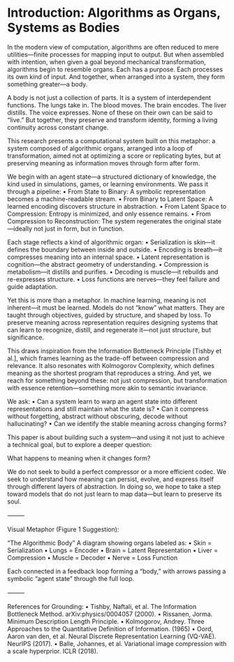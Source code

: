# Introduction: Algorithms as Organs, Systems as Bodies

In the modern view of computation, algorithms are often reduced to mere utilities—finite processes for mapping input to output. But when assembled with intention, when given a goal beyond mechanical transformation, algorithms begin to resemble organs. Each has a purpose. Each processes its own kind of input. And together, when arranged into a system, they form something greater—a body.

A body is not just a collection of parts. It is a system of interdependent functions. The lungs take in. The blood moves. The brain encodes. The liver distills. The voice expresses. None of these on their own can be said to “live.” But together, they preserve and transform identity, forming a living continuity across constant change.

This research presents a computational system built on this metaphor: a system composed of algorithmic organs, arranged into a loop of transformation, aimed not at optimizing a score or replicating bytes, but at preserving meaning as information moves through form after form.

We begin with an agent state—a structured dictionary of knowledge, the kind used in simulations, games, or learning environments. We pass it through a pipeline:
	•	From State to Binary: A symbolic representation becomes a machine-readable stream.
	•	From Binary to Latent Space: A learned encoding discovers structure in abstraction.
	•	From Latent Space to Compression: Entropy is minimized, and only essence remains.
	•	From Compression to Reconstruction: The system regenerates the original state—ideally not just in form, but in function.

Each stage reflects a kind of algorithmic organ:
	•	Serialization is skin—it defines the boundary between inside and outside.
	•	Encoding is breath—it compresses meaning into an internal space.
	•	Latent representation is cognition—the abstract geometry of understanding.
	•	Compression is metabolism—it distills and purifies.
	•	Decoding is muscle—it rebuilds and re-expresses structure.
	•	Loss functions are nerves—they feel failure and guide adaptation.

Yet this is more than a metaphor. In machine learning, meaning is not inherent—it must be learned. Models do not “know” what matters. They are taught through objectives, guided by structure, and shaped by loss. To preserve meaning across representation requires designing systems that can learn to recognize, distill, and regenerate it—not just structure, but significance.

This draws inspiration from the Information Bottleneck Principle [Tishby et al.], which frames learning as the trade-off between compression and relevance. It also resonates with Kolmogorov Complexity, which defines meaning as the shortest program that reproduces a string. And yet, we reach for something beyond these: not just compression, but transformation with essence retention—something more akin to semantic invariance.

We ask:
	•	Can a system learn to warp an agent state into different representations and still maintain what the state is?
	•	Can it compress without forgetting, abstract without obscuring, decode without hallucinating?
	•	Can we identify the stable meaning across changing forms?

This paper is about building such a system—and using it not just to achieve a technical goal, but to explore a deeper question:

What happens to meaning when it changes form?

We do not seek to build a perfect compressor or a more efficient codec. We seek to understand how meaning can persist, evolve, and express itself through different layers of abstraction. In doing so, we hope to take a step toward models that do not just learn to map data—but learn to preserve its soul.

⸻

Visual Metaphor (Figure 1 Suggestion):

“The Algorithmic Body”
A diagram showing organs labeled as:
	•	Skin = Serialization
	•	Lungs = Encoder
	•	Brain = Latent Representation
	•	Liver = Compression
	•	Muscle = Decoder
	•	Nerve = Loss Function

Each connected in a feedback loop forming a “body,” with arrows passing a symbolic “agent state” through the full loop.

⸻

References for Grounding:
	•	Tishby, Naftali, et al. The Information Bottleneck Method. arXiv:physics/0004057 (2000).
	•	Rissanen, Jorma. Minimum Description Length Principle.
	•	Kolmogorov, Andrey. Three Approaches to the Quantitative Definition of Information. (1965)
	•	Oord, Aaron van den, et al. Neural Discrete Representation Learning (VQ-VAE). NeurIPS (2017).
	•	Balle, Johannes, et al. Variational image compression with a scale hyperprior. ICLR (2018).
